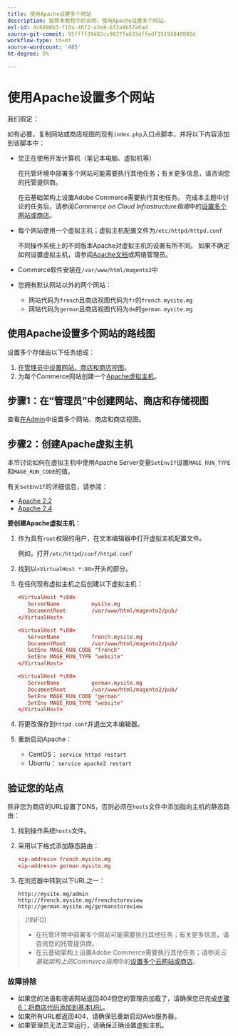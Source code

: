 ```yaml
---
title: 使用Apache设置多个网站
description: 按照本教程中的说明，使用Apache设置多个网站。
exl-id: 4c6890b3-f15a-46f2-a3e8-6f2a9b57a6ad
source-git-commit: 95ffff39d82cc9027fa633dffedf15193040802d
workflow-type: tm+mt
source-wordcount: '485'
ht-degree: 0%

---
```


# 使用Apache设置多个网站

我们假定：

如有必要，复制网站或商店视图的现有`index.php`入口点脚本，并将以下内容添加到该脚本中：

- 您正在使用开发计算机（笔记本电脑、虚拟机等）

  在托管环境中部署多个网站可能需要执行其他任务；有关更多信息，请咨询您的托管提供商。

  在云基础架构上设置Adobe Commerce需要执行其他任务。 完成本主题中讨论的任务后，请参阅&#x200B;_Commerce on Cloud Infrastructure指南_&#x200B;中的[设置多个网站或商店](https://experienceleague.adobe.com/docs/commerce-cloud-service/user-guide/configure-store/multiple-sites.html)。

- 每个网站使用一个虚拟主机；虚拟主机配置文件为`/etc/httpd/httpd.conf`

  不同操作系统上的不同版本Apache对虚拟主机的设置有所不同。 如果不确定如何设置虚拟主机，请参阅[Apache文档](https://httpd.apache.org/docs/2.4/vhosts)或网络管理员。

- Commerce软件安装在`/var/www/html/magento2`中
- 您拥有默认网站以外的两个网站：

   - 网站代码为`french`且商店视图代码为`fr`的`french.mysite.mg`
   - 网站代码为`german`且商店视图代码为`de`的`german.mysite.mg`

## 使用Apache设置多个网站的路线图

设置多个存储由以下任务组成：

1. [在管理员中设置网站、商店和商店视图](ms-admin.md)。
1. 为每个Commerce网站创建一个[Apache虚拟主机](#step-2-create-apache-virtual-hosts)。

## 步骤1：在“管理员”中创建网站、商店和存储视图

查看[在Admin](ms-admin.md)中设置多个网站、商店和商店视图。

## 步骤2：创建Apache虚拟主机

本节讨论如何在虚拟主机中使用Apache Server变量`SetEnvIf`设置`MAGE_RUN_TYPE`和`MAGE_RUN_CODE`的值。

有关`SetEnvIf`的详细信息，请参阅：

- [Apache 2.2](https://httpd.apache.org/docs/2.2/mod/mod_setenvif.html)
- [Apache 2.4](https://httpd.apache.org/docs/2.4/mod/mod_setenvif.html)

**要创建Apache虚拟主机**：

1. 作为具有`root`权限的用户，在文本编辑器中打开虚拟主机配置文件。

   例如，打开`/etc/httpd/conf/httpd.conf`

1. 找到以`<VirtualHost *:80>`开头的部分。
1. 在任何现有虚拟主机之后创建以下虚拟主机：

   ```conf
   <VirtualHost *:80>
      ServerName          mysite.mg
      DocumentRoot        /var/www/html/magento2/pub/
   </VirtualHost>
   
   <VirtualHost *:80>
      ServerName          french.mysite.mg
      DocumentRoot        /var/www/html/magento2/pub/
      SetEnv MAGE_RUN_CODE "french"
      SetEnv MAGE_RUN_TYPE "website"
   </VirtualHost>
   
   <VirtualHost *:80>
      ServerName          german.mysite.mg
      DocumentRoot        /var/www/html/magento2/pub/
      SetEnv MAGE_RUN_CODE "german"
      SetEnv MAGE_RUN_TYPE "website"
   </VirtualHost>
   ```

1. 将更改保存到`httpd.conf`并退出文本编辑器。
1. 重新启动Apache：

   - CentOS： `service httpd restart`
   - Ubuntu： `service apache2 restart`

## 验证您的站点

除非您为商店的URL设置了DNS，否则必须在`hosts`文件中添加指向主机的静态路由：

1. 找到操作系统`hosts`文件。
1. 采用以下格式添加静态路由：

   ```conf
   <ip-address> french.mysite.mg
   <ip-address> german.mysite.mg
   ```

1. 在浏览器中转到以下URL之一：

   ```http
   http://mysite.mg/admin
   http://french.mysite.mg/frenchstoreview
   http://german.mysite.mg/germanstoreview
   ```

>[!INFO]
>
>- 在托管环境中部署多个网站可能需要执行其他任务；有关更多信息，请咨询您的托管提供商。
>- 在云基础架构上设置Adobe Commerce需要执行其他任务；请参阅&#x200B;_云基础架构上的Commerce指南_&#x200B;中的[设置多个云网站或商店](https://experienceleague.adobe.com/docs/commerce-cloud-service/user-guide/configure-store/multiple-sites.html)。

### 故障排除

- 如果您的法语和德语网站返回404但您的管理员加载了，请确保您已完成[步骤6：将商店代码添加到基本URL](ms-admin.md#step-6-add-the-store-code-to-the-base-url)。
- 如果所有URL都返回404，请确保已重新启动Web服务器。
- 如果管理员无法正常运行，请确保正确设置虚拟主机。
